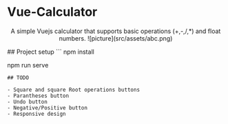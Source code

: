 # Vue-Calculator
<p align="center">
  A simple Vuejs calculator that supports basic operations (+,-,/,*) and float numbers.
  ![picture](src/assets/abc.png)
</p>
  ## Project setup
```
npm install

npm run serve
```
## TODO

- Square and square Root operations buttons
- Parantheses button
- Undo button
- Negative/Positive button
- Responsive design
